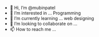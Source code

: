 - 👋 Hi, I’m @mubinpatel
- 👀 I’m interested in ... Programming
- 🌱 I’m currently learning ... web designing
- 💞️ I’m looking to collaborate on ... 
- 📫 How to reach me ...

<!---
mubinpatel/mubinpatel is a ✨ special ✨ repository because its `README.md` (this file) appears on your GitHub profile.
You can click the Preview link to take a look at your changes.
--->
